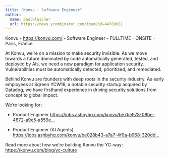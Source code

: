 ```yaml
---
title: "Konvu : Software Engineer"
author:
  name: paulbleicher
  url: https://news.ycombinator.com/item?id=44760651
---
```

Konvu - <a href="https:&#x2F;&#x2F;konvu.com&#x2F;" rel="nofollow">https:&#x2F;&#x2F;konvu.com&#x2F;</a> - Software Engineer - FULLTIME - ONSITE - Paris, France

At Konvu, we’re on a mission to make security invisible. As we move towards a future dominated by code automatically generated, tested, and deployed by AIs, we need a new paradigm for application security. Vulnerabilities must be automatically detected, prioritized, and remediated.

Behind Konvu are founders with deep roots in the security industry. As early employees at Sqreen YCW18, a notable security startup acquired by Datadog, we have firsthand experience in driving security solutions from concept to global impact.

We’re looking for:

* Product Engineer <a href="https:&#x2F;&#x2F;jobs.ashbyhq.com&#x2F;konvu&#x2F;be7be978-08be-4672-a9e5-a559e0e60562" rel="nofollow">https:&#x2F;&#x2F;jobs.ashbyhq.com&#x2F;konvu&#x2F;be7be978-08be-4672-a9e5-a559e...</a>

* Product Engineer (AI Agents) <a href="https:&#x2F;&#x2F;jobs.ashbyhq.com&#x2F;konvu&#x2F;be028b43-a7a7-4f0a-b968-320dd3d5ac58" rel="nofollow">https:&#x2F;&#x2F;jobs.ashbyhq.com&#x2F;konvu&#x2F;be028b43-a7a7-4f0a-b968-320dd...</a>

Read more about how we&#x27;re building Konvu the YC-way: <a href="https:&#x2F;&#x2F;konvu.com&#x2F;blog&#x2F;yc-culture" rel="nofollow">https:&#x2F;&#x2F;konvu.com&#x2F;blog&#x2F;yc-culture</a>
<JobApplication />
